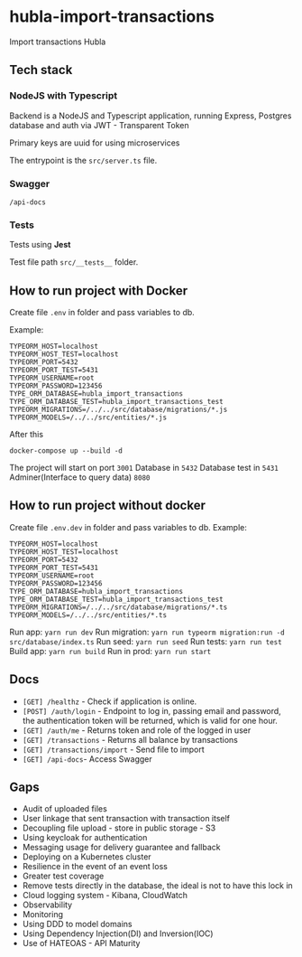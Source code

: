 
# hubla-import-transactions

Import transactions Hubla

## Tech stack

### NodeJS with Typescript

Backend is a NodeJS and Typescript application, running Express, Postgres database and auth via JWT - Transparent Token

Primary keys are uuid for using microservices

The entrypoint is the `src/server.ts` file.

### Swagger
`/api-docs`

### Tests

Tests using **Jest**

Test file path `src/__tests__` folder.


## How to run project with Docker

Create file `.env` in folder and pass variables to db.

Example:
```
TYPEORM_HOST=localhost
TYPEORM_HOST_TEST=localhost
TYPEORM_PORT=5432
TYPEORM_PORT_TEST=5431
TYPEORM_USERNAME=root
TYPEORM_PASSWORD=123456
TYPE_ORM_DATABASE=hubla_import_transactions
TYPE_ORM_DATABASE_TEST=hubla_import_transactions_test
TYPEORM_MIGRATIONS=/../../src/database/migrations/*.js
TYPEORM_MODELS=/../../src/entities/*.js
```
After this
```
docker-compose up --build -d
```
The project will start on port `3001`
Database in `5432`
Database test in `5431`
Adminer(Interface to query data) `8080`

## How to run project without docker
Create file `.env.dev` in folder and pass variables to db.
Example:
```
TYPEORM_HOST=localhost
TYPEORM_HOST_TEST=localhost
TYPEORM_PORT=5432
TYPEORM_PORT_TEST=5431
TYPEORM_USERNAME=root
TYPEORM_PASSWORD=123456
TYPE_ORM_DATABASE=hubla_import_transactions
TYPE_ORM_DATABASE_TEST=hubla_import_transactions_test
TYPEORM_MIGRATIONS=/../../src/database/migrations/*.ts
TYPEORM_MODELS=/../../src/entities/*.ts
```
Run app: `yarn run dev`
Run migration: `yarn run typeorm migration:run -d src/database/index.ts`
Run seed: `yarn run seed`
Run tests: `yarn run test`
Build app: `yarn run build`
Run in prod: `yarn run start`

## Docs

- `[GET] /healthz` - Check if application is online.
- `[POST] /auth/login` - Endpoint to log in, passing email and password, the authentication token will be returned, which is valid for one hour.
- `[GET] /auth/me` - Returns token and role of the logged in user
- `[GET] /transactions` - Returns all balance by transactions
- `[GET] /transactions/import` - Send file to import
- `[GET] /api-docs`- Access Swagger

## Gaps
- Audit of uploaded files
- User linkage that sent transaction with transaction itself
- Decoupling file upload - store in public storage - S3
- Using keycloak for authentication
- Messaging usage for delivery guarantee and fallback
- Deploying on a Kubernetes cluster
- Resilience in the event of an event loss
- Greater test coverage
- Remove tests directly in the database, the ideal is not to have this lock in
- Cloud logging system - Kibana, CloudWatch
- Observability
- Monitoring
- Using DDD to model domains
- Using Dependency Injection(DI) and Inversion(IOC)
- Use of HATEOAS - API Maturity
